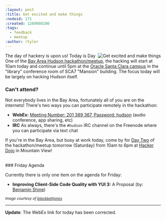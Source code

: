 ```yaml
---
:layout: post
:title: Get excited and make things
:nodeid: 171
:created: 1269008100
:tags:
  - feedback
  - meetup
:author: rtyler
---
```


<img src="http://agentdero.cachefly.net/continuousblog/getexcited.jpg" alt="Get excited and make things" align="right"/>The day of hackery is upon us! Today is Day One of the [Bay Area Hudson hackathon/meetup](http://blog.hudson-ci.org/content/meet-and-hack-alongside-kohsuke-and-co), the hacking will start at 10am today and continue until 5pm at the [Oracle Santa Clara campus](http://tinyurl.com/yznmdoo) in the "library" conference room of SCA7 "Mansion" building. The focus today will be largely on hacking Hudson itself.

### Can't attend?

Not everybody lives in the Bay Area, fortunately all of you are on the internets! There's two ways you can participate remotely in the hackathon:

- **WebEx:** [Meeting Number: 201 389 367, Password: hudson](https://cisco.webex.com/ciscosales/j.php?ED=136431942&UID=0&PW=NN2U2OTAwNzg0&RT=MiM0) (audio conference, app sharing, etc)
- **IRC** As always, there's the `#hudson` IRC channel on the Freenode where you can participate via text chat

If you're in the Bay Area, but busy at work today, come by for [Day Two](http://wiki.hudson-ci.org/display/HUDSON/Hudson+Bay+Area+Hackathon+2.0) of the hackathon/meetup tomorrow (Saturday) from 10am to 6pm at <a id="aptureLink_NCAhpsucbO" href="http://hackerdojo.pbworks.com/">Hacker Dojo</a> in Mountain View!

<br clear="all"/>
### Friday Agenda

Currently there is only one item on the agenda for Friday:

- **Improving Client-Side Code Quality with YUI 3:** A Proposal (by: <a id="aptureLink_vzcsfKPm3x" href="http://twitter.com/bshine">Benjamin Shine</a>)

<small><em>Image courtesy of [blackbeltjones](http://www.flickr.com/photos/blackbeltjones/3365682994/)</em></small>

---

**Update**: The WebEx link for today has been corrected.
